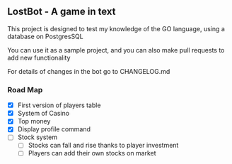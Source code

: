 ## LostBot - A game in text

This project is designed to test my knowledge of the GO language, using a database on PostgresSQL

You can use it as a sample project, and you can also make pull requests to add new functionality

For details of changes in the bot go to CHANGELOG.md

### Road Map

- [x] First version of players table
- [x] System of Casino
- [x] Top money
- [x] Display profile command
- [ ] Stock system
  - [ ] Stocks can fall and rise thanks to player investment
  - [ ] Players can add their own stocks on market
